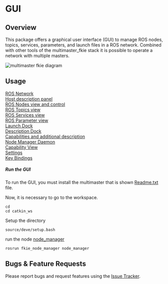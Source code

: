 # GUI

## Overview

This package offers a graphical user interface (GUI) to manage ROS nodes, topics, services, parameters, and launch files in a ROS network. Combined with other tools of the multimaster_fkie stack it is possible to operate a network with multiple masters.

![multimaster fkie diagram](/images/node_manager_overview.png)


## Usage
[ROS Network](http://fkie.github.io/multimaster_fkie/chapter_usage/ros_network.html)     
[Host description panel](http://fkie.github.io/multimaster_fkie/chapter_usage/host_description_panel.html)   
[ROS Nodes view and control](http://fkie.github.io/multimaster_fkie/chapter_usage/ros_nodes_view_and_control.html)    
[ROS Topics view](http://fkie.github.io/multimaster_fkie/chapter_usage/ros_topics_view.html)    
[ROS Services view](http://fkie.github.io/multimaster_fkie/chapter_usage/ros_services_view.html)    
[ROS Parameter view](http://fkie.github.io/multimaster_fkie/chapter_usage/ros_parameter_view.html)    
[Launch Dock](http://fkie.github.io/multimaster_fkie/chapter_usage/launch_dock.html)    
[Description Dock](http://fkie.github.io/multimaster_fkie/chapter_usage/description_dock.html)  
[Capabilities and additional description](http://fkie.github.io/multimaster_fkie/node_manager.html)   
[Node Manager Daemon](http://fkie.github.io/multimaster_fkie/node_manager_daemon.html)   
[Capability View](http://fkie.github.io/multimaster_fkie/chapter_usage/capability_view.html)      
[Settings](http://fkie.github.io/multimaster_fkie/chapter_usage/settings.html)      
[Key Bindings](http://fkie.github.io/multimaster_fkie/chapter_usage/key_bindings.html)      

##### Run the GUI
To run the GUI, you must install the multimaster that is shown [Readme.txt](https://bitbucket.org/automni/multicom/src/master/Readme.md) file.

Now, it is necessary to go to the workspace.

    cd 
    cd catkin_ws
Setup the directory

    source/deve/setup.bash
run the node [node_manager](http://fkie.github.io/multimaster_fkie/node_manager.html)

    rosrun fkie_node_manager node_manager

    







## Bugs & Feature Requests

Please report bugs and request features using the [Issue Tracker](https://bitbucket.org/automni/multicom/issues?status=new&status=open).
